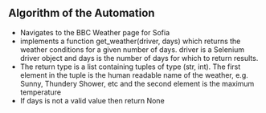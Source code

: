 ## Algorithm of the Automation
<ul>
  <li>Navigates to the BBC Weather page for Sofia</li>
  <li>implements a function get_weather(driver, days) which returns the weather conditions for a given number of days. driver is a Selenium driver object and days is the number of days for which to return results.</li>
  <li>The return type is a list containing tuples of type (str, int). The first element in the tuple is the human readable name of the weather, e.g. Sunny, Thundery Shower, etc and the second element is the maximum temperature
</li>
  <li>If days is not a valid value then return None</li>
</ul>
